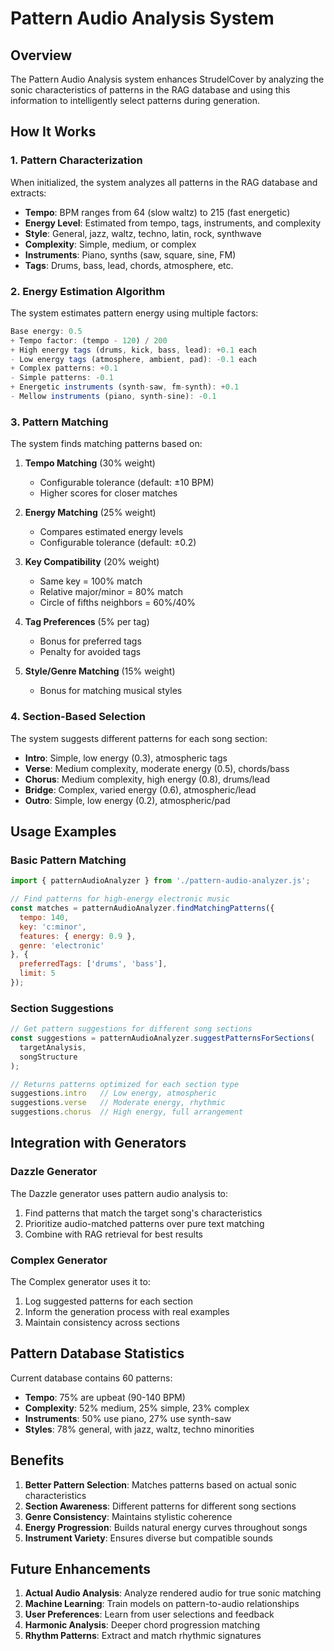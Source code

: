 # Pattern Audio Analysis System

## Overview

The Pattern Audio Analysis system enhances StrudelCover by analyzing the sonic characteristics of patterns in the RAG database and using this information to intelligently select patterns during generation.

## How It Works

### 1. Pattern Characterization

When initialized, the system analyzes all patterns in the RAG database and extracts:

- **Tempo**: BPM ranges from 64 (slow waltz) to 215 (fast energetic)
- **Energy Level**: Estimated from tempo, tags, instruments, and complexity
- **Style**: General, jazz, waltz, techno, latin, rock, synthwave
- **Complexity**: Simple, medium, or complex
- **Instruments**: Piano, synths (saw, square, sine, FM)
- **Tags**: Drums, bass, lead, chords, atmosphere, etc.

### 2. Energy Estimation Algorithm

The system estimates pattern energy using multiple factors:

```javascript
Base energy: 0.5
+ Tempo factor: (tempo - 120) / 200
+ High energy tags (drums, kick, bass, lead): +0.1 each
- Low energy tags (atmosphere, ambient, pad): -0.1 each
+ Complex patterns: +0.1
- Simple patterns: -0.1
+ Energetic instruments (synth-saw, fm-synth): +0.1
- Mellow instruments (piano, synth-sine): -0.1
```

### 3. Pattern Matching

The system finds matching patterns based on:

1. **Tempo Matching** (30% weight)
   - Configurable tolerance (default: ±10 BPM)
   - Higher scores for closer matches

2. **Energy Matching** (25% weight)
   - Compares estimated energy levels
   - Configurable tolerance (default: ±0.2)

3. **Key Compatibility** (20% weight)
   - Same key = 100% match
   - Relative major/minor = 80% match
   - Circle of fifths neighbors = 60%/40%

4. **Tag Preferences** (5% per tag)
   - Bonus for preferred tags
   - Penalty for avoided tags

5. **Style/Genre Matching** (15% weight)
   - Bonus for matching musical styles

### 4. Section-Based Selection

The system suggests different patterns for each song section:

- **Intro**: Simple, low energy (0.3), atmospheric tags
- **Verse**: Medium complexity, moderate energy (0.5), chords/bass
- **Chorus**: Medium complexity, high energy (0.8), drums/lead
- **Bridge**: Complex, varied energy (0.6), atmospheric/lead
- **Outro**: Simple, low energy (0.2), atmospheric/pad

## Usage Examples

### Basic Pattern Matching

```javascript
import { patternAudioAnalyzer } from './pattern-audio-analyzer.js';

// Find patterns for high-energy electronic music
const matches = patternAudioAnalyzer.findMatchingPatterns({
  tempo: 140,
  key: 'c:minor',
  features: { energy: 0.9 },
  genre: 'electronic'
}, {
  preferredTags: ['drums', 'bass'],
  limit: 5
});
```

### Section Suggestions

```javascript
// Get pattern suggestions for different song sections
const suggestions = patternAudioAnalyzer.suggestPatternsForSections(
  targetAnalysis,
  songStructure
);

// Returns patterns optimized for each section type
suggestions.intro   // Low energy, atmospheric
suggestions.verse   // Moderate energy, rhythmic
suggestions.chorus  // High energy, full arrangement
```

## Integration with Generators

### Dazzle Generator

The Dazzle generator uses pattern audio analysis to:
1. Find patterns that match the target song's characteristics
2. Prioritize audio-matched patterns over pure text matching
3. Combine with RAG retrieval for best results

### Complex Generator

The Complex generator uses it to:
1. Log suggested patterns for each section
2. Inform the generation process with real examples
3. Maintain consistency across sections

## Pattern Database Statistics

Current database contains 60 patterns:
- **Tempo**: 75% are upbeat (90-140 BPM)
- **Complexity**: 52% medium, 25% simple, 23% complex
- **Instruments**: 50% use piano, 27% use synth-saw
- **Styles**: 78% general, with jazz, waltz, techno minorities

## Benefits

1. **Better Pattern Selection**: Matches patterns based on actual sonic characteristics
2. **Section Awareness**: Different patterns for different song sections
3. **Genre Consistency**: Maintains stylistic coherence
4. **Energy Progression**: Builds natural energy curves throughout songs
5. **Instrument Variety**: Ensures diverse but compatible sounds

## Future Enhancements

1. **Actual Audio Analysis**: Analyze rendered audio for true sonic matching
2. **Machine Learning**: Train models on pattern-to-audio relationships
3. **User Preferences**: Learn from user selections and feedback
4. **Harmonic Analysis**: Deeper chord progression matching
5. **Rhythm Patterns**: Extract and match rhythmic signatures